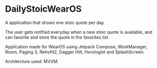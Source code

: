 # DailyStoicWearOS

A application that shows one stoic quote per day.

The user gets notified everyday when a new stoic quote is available, and can favorite and store the quote in the favorites list.

Application made for WearOS using Jetpack Compose, WorkManager, Room, Paging 3, Retrofit2, Dagger Hilt, Horologist and SplashScreen.

Architecture used: MVVM.
